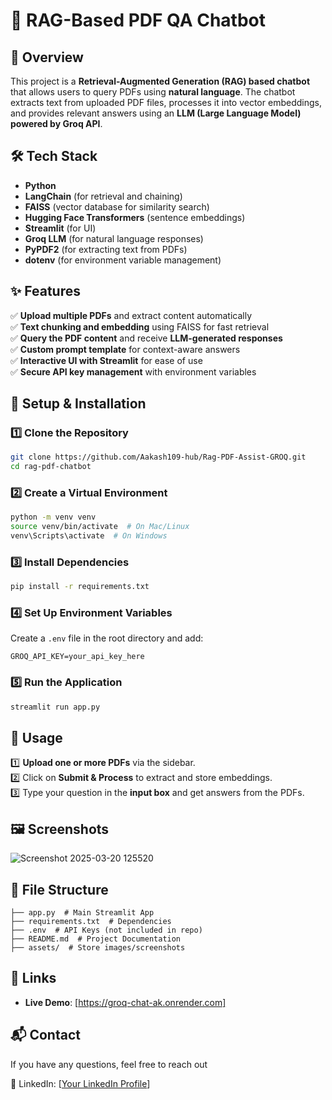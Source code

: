 # 📄 RAG-Based PDF QA Chatbot

## 🚀 Overview
This project is a **Retrieval-Augmented Generation (RAG) based chatbot** that allows users to query PDFs using **natural language**. The chatbot extracts text from uploaded PDF files, processes it into vector embeddings, and provides relevant answers using an **LLM (Large Language Model) powered by Groq API**.

## 🛠 Tech Stack
- **Python**
- **LangChain** (for retrieval and chaining)
- **FAISS** (vector database for similarity search)
- **Hugging Face Transformers** (sentence embeddings)
- **Streamlit** (for UI)
- **Groq LLM** (for natural language responses)
- **PyPDF2** (for extracting text from PDFs)
- **dotenv** (for environment variable management)

## ✨ Features
✅ **Upload multiple PDFs** and extract content automatically  
✅ **Text chunking and embedding** using FAISS for fast retrieval  
✅ **Query the PDF content** and receive **LLM-generated responses**  
✅ **Custom prompt template** for context-aware answers  
✅ **Interactive UI with Streamlit** for ease of use  
✅ **Secure API key management** with environment variables  

## 📌 Setup & Installation
### 1️⃣ Clone the Repository
```bash
git clone https://github.com/Aakash109-hub/Rag-PDF-Assist-GROQ.git
cd rag-pdf-chatbot
```

### 2️⃣ Create a Virtual Environment
```bash
python -m venv venv
source venv/bin/activate  # On Mac/Linux
venv\Scripts\activate  # On Windows
```

### 3️⃣ Install Dependencies
```bash
pip install -r requirements.txt
```

### 4️⃣ Set Up Environment Variables
Create a `.env` file in the root directory and add:
```
GROQ_API_KEY=your_api_key_here
```

### 5️⃣ Run the Application
```bash
streamlit run app.py
```

## 🔧 Usage
1️⃣ **Upload one or more PDFs** via the sidebar.  
2️⃣ Click on **Submit & Process** to extract and store embeddings.  
3️⃣ Type your question in the **input box** and get answers from the PDFs.  

## 🖼️ Screenshots
![Screenshot 2025-03-20 125520](https://github.com/user-attachments/assets/fe7a457f-25d3-4186-b526-bcc76d54a5f7)


## 📜 File Structure
```
├── app.py  # Main Streamlit App
├── requirements.txt  # Dependencies
├── .env  # API Keys (not included in repo)
├── README.md  # Project Documentation
├── assets/  # Store images/screenshots
```

## 🔗 Links
- **Live Demo**: [https://groq-chat-ak.onrender.com]

## 📬 Contact
If you have any questions, feel free to reach out

🔗 LinkedIn: [[Your LinkedIn Profile](https://www.linkedin.com/in/aakashgayke109/)]  
